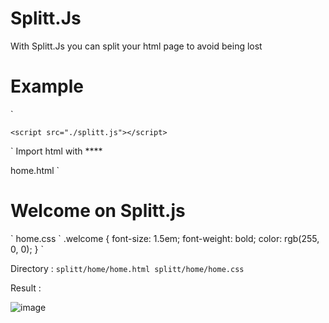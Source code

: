 # Splitt.Js

With Splitt.Js you can split your html page to avoid being lost

# Example

`
<!DOCTYPE html>
<html lang="en">
<head>
    <meta charset="UTF-8">
    <meta http-equiv="X-UA-Compatible" content="IE=edge">
    <meta name="viewport" content="width=device-width, initial-scale=1.0">
    <title>Document</title>
</head>
<body>
    <splitt-import dir="home"></splitt-import>

    <script src="./splitt.js"></script>
</body>
</html>
`
Import html with **<splitt-import dir="*Name of files*"></splitt-import>**

home.html
`
<h1 class="welcome">Welcome on Splitt.js</h1>
`
home.css
`
.welcome {
    font-size: 1.5em;
    font-weight: bold;
    color: rgb(255, 0, 0);
}
`

Directory : `
splitt/home/home.html
splitt/home/home.css
`

Result :

![image](https://user-images.githubusercontent.com/80207554/172929043-07617500-0e14-4b0f-a821-cf8163f2de64.png)
